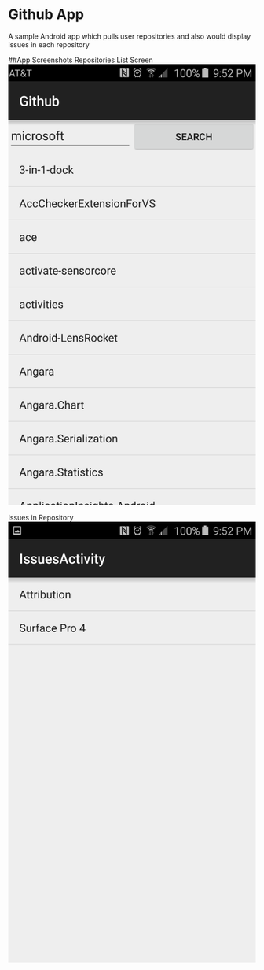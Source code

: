 # Github App
A sample Android app which pulls user repositories and also would display issues in each repository

##App Screenshots
Repositories List Screen
![My image](https://raw.githubusercontent.com/gangularamya/Github-App/master/app/src/main/res/drawable/Screenshot_2016-03-08-21-52-27.png)

Issues in Repository
![My image](https://raw.githubusercontent.com/gangularamya/Github-App/master/app/src/main/res/drawable/Screenshot_2016-03-08-21-52-32.png)

